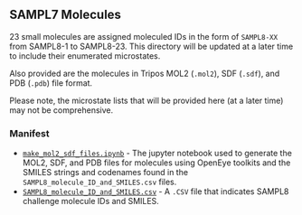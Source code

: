## SAMPL7 Molecules

23 small molecules are assigned moleculed IDs in the form of `SAMPL8-XX` from SAMPL8-1 to SAMPL8-23. This directory will be updated at a later time to include their enumerated microstates.

Also provided are the molecules in Tripos MOL2 (`.mol2`), SDF (`.sdf`), and PDB (`.pdb`) file format.

Please note, the microstate lists that will be provided here (at a later time) may not be comprehensive.

### Manifest
- [`make_mol2_sdf_files.ipynb`](make_mol2_sdf_files.ipynb) - The jupyter notebook used to generate the MOL2, SDF, and PDB files for molecules using OpenEye toolkits and the SMILES strings and codenames found in the `SAMPL8_molecule_ID_and_SMILES.csv` files.
- [`SAMPL8_molecule_ID_and_SMILES.csv`](SAMPL8_molecule_ID_and_SMILES.csv) - A `.CSV` file that indicates SAMPL8 challenge molecule IDs and SMILES.
